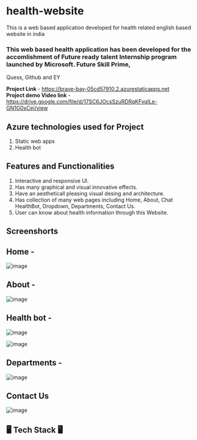 # health-website 


This is a web based application developed for health related english based website in india

### This web based health application has been developed for the accomlishment of Future ready talent Internship program launched by Microsoft. Future Skill Prime, 
Quess, Github and EY

**Project Link** -  https://brave-bay-05cd57910.2.azurestaticapps.net     
**Project demo Video link** - https://drive.google.com/file/d/17SC6JOcsSzuRDRqKFvqILe-GN1G0xCej/view

## Azure technologies used for Project

1. Static web apps
2. Health bot

## Features and Functionalities

1. Interactive and responsive UI.
2. Has many graphical and visual innovative effects.
3. Have an aestheticall pleasing visual desing and architecture.
4. Has collection of many web pages including Home, About, Chat HealthBot, Dropdown, Departments, Contact Us.
5. User can know about health information through this Website.

## Screenshorts

## Home -

![image](https://user-images.githubusercontent.com/98455605/215257521-e3c1dcf1-e845-47cf-87b0-5d38d04d1eff.png)

## About -

![image](https://user-images.githubusercontent.com/98455605/215257555-d9331446-8ba5-4ecb-9a16-6f4686cf0357.png)

## Health bot -

![image](https://user-images.githubusercontent.com/98455605/215257637-83ae09dd-09b5-41e9-b609-b0b93afb2f5d.png)

![image](https://user-images.githubusercontent.com/98455605/215257659-9d165480-ca7c-4c5e-b444-5efa3a871a67.png)

## Departments - 

![image](https://user-images.githubusercontent.com/98455605/215257690-8b9b5ec2-dfd8-4b27-a85c-1d595dacb814.png)

## Contact Us

![image](https://user-images.githubusercontent.com/98455605/215257735-00db37ba-1d6b-4c76-bb0e-714a0108decf.png)

## 🖥️ Tech Stack 🖥️


